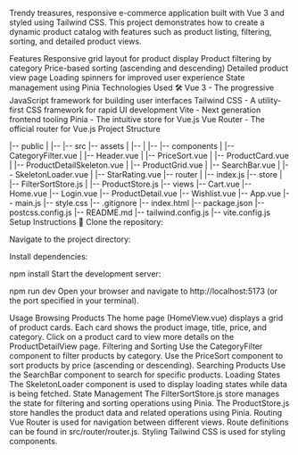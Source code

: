 
Trendy treasures, responsive e-commerce application built with Vue 3 and styled using Tailwind CSS. This project demonstrates how to create a dynamic product catalog with features such as product listing, filtering, sorting, and detailed product views.

Features
Responsive grid layout for product display
Product filtering by category
Price-based sorting (ascending and descending)
Detailed product view page
Loading spinners for improved user experience
State management using Pinia
Technologies Used 🛠️
Vue 3 - The progressive JavaScript framework for building user interfaces
Tailwind CSS - A utility-first CSS framework for rapid UI development
Vite - Next generation frontend tooling
Pinia - The intuitive store for Vue.js
Vue Router - The official router for Vue.js
Project Structure

|-- public
|   |-- 
|-- src
    |-- assets
    |   |-- 
    |   |-- 
    |-- components
    |   |-- CategoryFilter.vue
    |   |-- Header.vue
    |   |-- PriceSort.vue
    |   |-- ProductCard.vue
    |   |-- ProductDetailSkeleton.vue
    |   |-- ProductGrid.vue
    |   |-- SearchBar.vue
    |   |-- SkeletonLoader.vue
    |   |-- StarRating.vue
    |-- router
    |   |-- index.js
    |-- store
    |   |-- FilterSortStore.js
    |   |-- ProductStore.js
    |-- views
        |-- Cart.vue
        |-- Home.vue
        |-- Login.vue
        |-- ProductDetail.vue
        |-- Wishlist.vue
     |-- App.vue
     |-- main.js
     |-- style.css
|-- .gitignore
|-- index.html
|-- package.json
|-- postcss.config.js
|-- README.md
|-- tailwind.config.js
|-- vite.config.js
Setup Instructions 📃
Clone the repository:


Navigate to the project directory:


Install dependencies:

npm install
Start the development server:

npm run dev
Open your browser and navigate to http://localhost:5173 (or the port specified in your terminal).

Usage
Browsing Products
The home page (HomeView.vue) displays a grid of product cards.
Each card shows the product image, title, price, and category.
Click on a product card to view more details on the ProductDetailView page.
Filtering and Sorting
Use the CategoryFilter component to filter products by category.
Use the PriceSort component to sort products by price (ascending or descending).
Searching Products
Use the SearchBar component to search for specific products.
Loading States
The SkeletonLoader component is used to display loading states while data is being fetched.
State Management
The FilterSortStore.js store manages the state for filtering and sorting operations using Pinia.
The ProductStore.js store handles the product data and related operations using Pinia.
Routing
Vue Router is used for navigation between different views.
Route definitions can be found in src/router/router.js.
Styling
Tailwind CSS is used for styling components.
